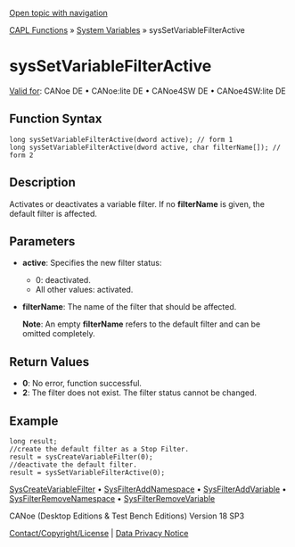 [Open topic with navigation](../../../../../CANoeDEFamily.htm#Topics/CAPLFunctions/SystemVariables/Functions/CAPLfunctionSysSetVariableFilterActive.md)

[CAPL Functions](../../CAPLfunctions.md) » [System Variables](../CAPLfunctionsSystemVariablesOverview.md) » sysSetVariableFilterActive

# sysSetVariableFilterActive

[Valid for](../../../Shared/FeatureAvailability.md): CANoe DE • CANoe:lite DE • CANoe4SW DE • CANoe4SW:lite DE

## Function Syntax

```plaintext
long sysSetVariableFilterActive(dword active); // form 1
long sysSetVariableFilterActive(dword active, char filterName[]); // form 2
```

## Description

Activates or deactivates a variable filter. If no **filterName** is given, the default filter is affected.

## Parameters

- **active**: Specifies the new filter status:
  - 0: deactivated.
  - All other values: activated.

- **filterName**: The name of the filter that should be affected.

  **Note**: An empty **filterName** refers to the default filter and can be omitted completely.

## Return Values

- **0**: No error, function successful.
- **2**: The filter does not exist. The filter status cannot be changed.

## Example

```plaintext
long result;
//create the default filter as a Stop Filter.
result = sysCreateVariableFilter(0);
//deactivate the default filter.
result = sysSetVariableFilterActive(0);
```

[SysCreateVariableFilter](CAPLfunctionSysCreateVariableFilter.md) • [SysFilterAddNamespace](CAPLfunctionSysFilterAddNamespace.md) • [SysFilterAddVariable](CAPLfunctionSysFilterAddVariable.md) • [SysFilterRemoveNamespace](CAPLfunctionSysFilterRemoveNamespace.md) • [SysFilterRemoveVariable](CAPLfunctionSysFilterRemoveVariable.md)

CANoe (Desktop Editions & Test Bench Editions) Version 18 SP3

[Contact/Copyright/License](../../../Shared/ContactCopyrightLicense.md) | [Data Privacy Notice](https://www.vector.com/int/en/company/get-info/privacy-policy/)
